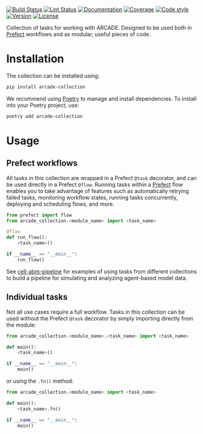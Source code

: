 [![Build Status](https://bagherilab.github.io/arcade-collection/_badges/build.svg)](https://github.com/bagherilab/arcade-collection/actions?query=workflow%3Abuild)
[![Lint Status](https://bagherilab.github.io/arcade-collection/_badges/lint.svg)](https://github.com/bagherilab/arcade-collection/actions?query=workflow%3Alint)
[![Documentation](https://bagherilab.github.io/arcade-collection/_badges/documentation.svg)](https://bagherilab.github.io/arcade-collection/)
[![Coverage](https://bagherilab.github.io/arcade-collection/_badges/coverage.svg)](https://bagherilab.github.io/arcade-collection/_coverage/)
[![Code style](https://bagherilab.github.io/arcade-collection/_badges/style.svg)](https://github.com/psf/black)
[![Version](https://bagherilab.github.io/arcade-collection/_badges/version.svg)](https://pypi.org/project/arcade-collection/)
[![License](https://bagherilab.github.io/arcade-collection/_badges/license.svg)](https://github.com/bagherilab/arcade-collection/blob/main/LICENSE)

Collection of tasks for working with ARCADE.
Designed to be used both in [Prefect](https://docs.prefect.io/latest/) workflows and as modular, useful pieces of code.

# Installation

The collection can be installed using:

```bash
pip install arcade-collection
```

We recommend using [Poetry](https://python-poetry.org/) to manage and install dependencies.
To install into your Poetry project, use:

```bash
poetry add arcade-collection
```

# Usage

## Prefect workflows

All tasks in this collection are wrapped in a Prefect `@task` decorator, and can be used directly in a Prefect `@flow`.
Running tasks within a [Prefect](https://docs.prefect.io/latest/) flow enables you to take advantage of features such as automatically retrying failed tasks, monitoring workflow states, running tasks concurrently, deploying and scheduling flows, and more.

```python
from prefect import flow
from arcade_collection.<module_name> import <task_name>

@flow
def run_flow():
    <task_name>()

if __name__ == "__main__":
    run_flow()
```

See [cell-abm-pipeline](https://github.com/allen-cell-animated/cell-abm-pipeline) for examples of using tasks from different collections to build a pipeline for simulating and analyzing agent-based model data.

## Individual tasks

Not all use cases require a full workflow.
Tasks in this collection can be used without the Prefect `@task` decorator by simply importing directly from the module:

```python
from arcade_collection.<module_name>.<task_name> import <task_name>

def main():
    <task_name>()

if __name__ == "__main__":
    main()
```

or using the `.fn()` method:

```python
from arcade_collection.<module_name> import <task_name>

def main():
    <task_name>.fn()

if __name__ == "__main__":
    main()
```
